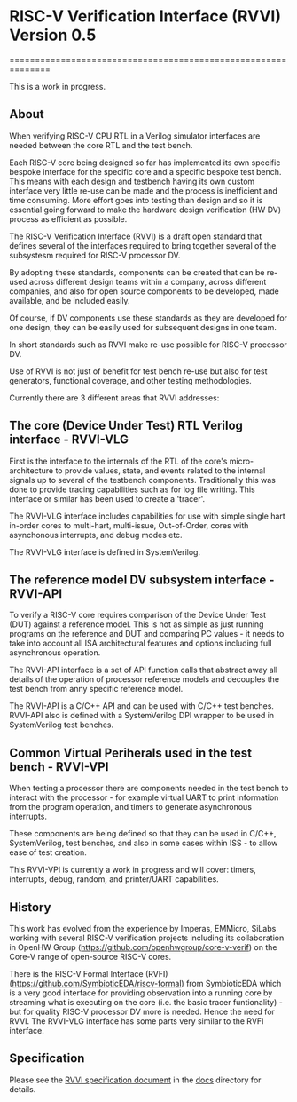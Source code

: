 # RISC-V Verification Interface (RVVI) Version 0.5
==============================================================

This is a work in progress.

About
-----
When verifying RISC-V CPU RTL in a Verilog simulator interfaces are needed between the core RTL and the test bench.

Each RISC-V core being designed so far has implemented its own specific bespoke interface for the specific core and a specific bespoke test bench. This means with each design and testbench having its own custom interface very little re-use can be made and the process is inefficient and time consuming. More effort goes into testing than design and so it is essential going forward to make the hardware design verification (HW DV) process as efficient as possible.

The RISC-V Verification Interface (RVVI) is a draft open standard that defines several of the interfaces required to bring together several of the subsystesm required for RISC-V processor DV.

By adopting these standards, components can be created that can be re-used across different design teams within a company, across different companies, and also for open source components to be developed, made available, and be included easily. 

Of course, if DV components use these standards as they are developed for one design, they can be easily used for subsequent designs in one team. 

In short standards such as RVVI make re-use possible for RISC-V processor DV.

Use of RVVI is not just of benefit for test bench re-use but also for test generators, functional coverage, and other testing methodologies.

Currently there are 3 different areas that RVVI addresses:

The core (Device Under Test) RTL Verilog interface - RVVI-VLG
-----
First is the interface to the internals of the RTL of the core's micro-architecture to provide values, state, and events related to the internal signals up to several of the testbench components. Traditionally this was done to provide tracing capabilities such as for log file writing. This interface or similar has been used to create a 'tracer'.

The RVVI-VLG interface includes capabilities for use with simple single hart in-order cores to multi-hart, multi-issue, Out-of-Order, cores with asynchonous interrupts, and debug modes etc.


The RVVI-VLG interface is defined in SystemVerilog.

The reference model DV subsystem interface - RVVI-API
-----
To verify a RISC-V core requires comparison of the Device Under Test (DUT) against a reference model. This is not as simple as just running programs on the reference and DUT and comparing PC values - it needs to take into account all ISA architectural features and options including full asynchronous operation. 

The RVVI-API interface is a set of API function calls that abstract away all details of the operation of processor reference models and decouples the test bench from anny specific reference model.

The RVVI-API is a C/C++ API and can be used with C/C++ test benches. RVVI-API also is defined with a SystemVerilog DPI wrapper to be used in SystemVerilog test benches.


Common Virtual Periherals used in the test bench - RVVI-VPI
-----
When testing a processor there are components needed in the test bench to interact with the processor - for example virtual UART to print information from the program operation, and timers to generate asynchronous interrupts.

These components are being defined so that they can be used in C/C++, SystemVerilog, test benches, and also in some cases within ISS - to allow ease of test creation.

This RVVI-VPI is currently a work in progress and  will cover: timers, interrupts, debug, random, and printer/UART capabilities.

History
-------
This work has evolved from the experience by Imperas, EMMicro, SiLabs working with several RISC-V verification projects including its collaboration in OpenHW Group (https://github.com/openhwgroup/core-v-verif) on the Core-V range of open-source RISC-V cores.

There is the RISC-V Formal Interface (RVFI) (https://github.com/SymbioticEDA/riscv-formal) from SymbioticEDA which is a very good interface for providing observation into a running core by streaming what is executing on the core (i.e. the basic tracer funtionality) - but for quality RISC-V processor DV more is needed. Hence the need for RVVI. The RVVI-VLG interface has some parts very similar to the RVFI interface.

Specification
-------------
Please see the [RVVI specification document](docs/rvvi.md) in the [docs](docs) directory for details.

##
